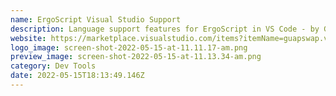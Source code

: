 ```yaml
---
name: ErgoScript Visual Studio Support
description: Language support features for ErgoScript in VS Code - by GuapSwap
website: https://marketplace.visualstudio.com/items?itemName=guapswap.vscode-ergoscript-language-support
logo_image: screen-shot-2022-05-15-at-11.11.17-am.png
preview_image: screen-shot-2022-05-15-at-11.13.34-am.png
category: Dev Tools
date: 2022-05-15T18:13:49.146Z
---
```

